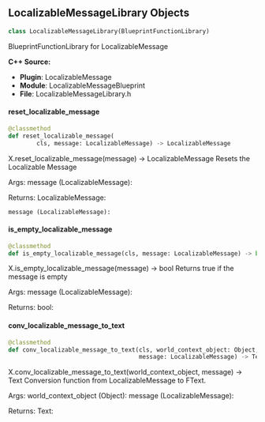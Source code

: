## LocalizableMessageLibrary Objects

```python
class LocalizableMessageLibrary(BlueprintFunctionLibrary)
```

BlueprintFunctionLibrary for LocalizableMessage

**C++ Source:**

- **Plugin**: LocalizableMessage
- **Module**: LocalizableMessageBlueprint
- **File**: LocalizableMessageLibrary.h

<a id="unreal.LocalizableMessageLibrary.reset_localizable_message"></a>

#### reset_localizable_message

```python
@classmethod
def reset_localizable_message(
        cls, message: LocalizableMessage) -> LocalizableMessage
```

X.reset_localizable_message(message) -> LocalizableMessage
Resets the Localizable Message

Args:
    message (LocalizableMessage): 

Returns:
    LocalizableMessage: 

    message (LocalizableMessage):

<a id="unreal.LocalizableMessageLibrary.is_empty_localizable_message"></a>

#### is_empty_localizable_message

```python
@classmethod
def is_empty_localizable_message(cls, message: LocalizableMessage) -> bool
```

X.is_empty_localizable_message(message) -> bool
Returns true if the message is empty

Args:
    message (LocalizableMessage): 

Returns:
    bool:

<a id="unreal.LocalizableMessageLibrary.conv_localizable_message_to_text"></a>

#### conv_localizable_message_to_text

```python
@classmethod
def conv_localizable_message_to_text(cls, world_context_object: Object,
                                     message: LocalizableMessage) -> Text
```

X.conv_localizable_message_to_text(world_context_object, message) -> Text
Conversion function from LocalizableMessage to FText.

Args:
    world_context_object (Object): 
    message (LocalizableMessage): 

Returns:
    Text:

<a id="unreal.LandmassActor"></a>